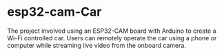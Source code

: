 # esp32-cam-Car
The project involved using an ESP32-CAM board with Arduino to create a Wi-Fi controlled car. Users can remotely operate the car using a phone or computer while streaming live video from the onboard camera.
